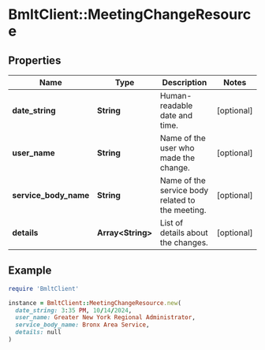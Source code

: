 # BmltClient::MeetingChangeResource

## Properties

| Name | Type | Description | Notes |
| ---- | ---- | ----------- | ----- |
| **date_string** | **String** | Human-readable date and time. | [optional] |
| **user_name** | **String** | Name of the user who made the change. | [optional] |
| **service_body_name** | **String** | Name of the service body related to the meeting. | [optional] |
| **details** | **Array&lt;String&gt;** | List of details about the changes. | [optional] |

## Example

```ruby
require 'BmltClient'

instance = BmltClient::MeetingChangeResource.new(
  date_string: 3:35 PM, 10/14/2024,
  user_name: Greater New York Regional Administrator,
  service_body_name: Bronx Area Service,
  details: null
)
```

